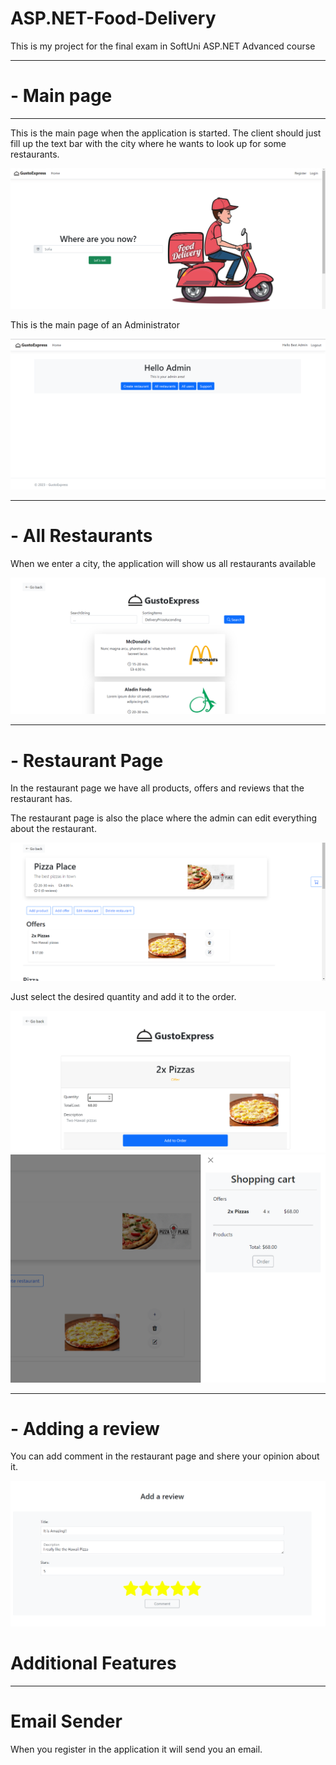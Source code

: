 # ASP.NET-Food-Delivery

<p>This is my project for the final exam in SoftUni ASP.NET Advanced course</p>
<hr/>
<h1>- Main page</h1>
<hr/>
<p>This is the main page when the application is started. The client should just fill up the text bar with the city where he wants to look up for some restaurants.</p>
<img src="README Images/Screenshot 2023-10-27 165708.png" />
<br/>
<p>This is the main page of an Administrator</p>
<img src="README Images/Screenshot 2023-10-27 165403.png" />
<hr/>
<h1>- All Restaurants</h1>
<p>When we enter a city, the application will show us all restaurants available</p>
<img src="README Images/Screenshot 2023-10-27 172311.png" />
<hr/>
<h1>- Restaurant Page</h1>
<p>In the restaurant page we have all products, offers and reviews that the restaurant has.</p>
<p>The restaurant page is also the place where the admin can edit everything about the restaurant.</p>
<img src="README Images/Screenshot 2023-10-27 165453.png" />
<br/>
<p>Just select the desired quantity and add it to the order.</p>
<img src="README Images/Screenshot 2023-10-27 165511.png" />
<img src="README Images/Screenshot 2023-10-27 165558.png" />
<hr/>
<h1>- Adding a review</h1>
<p>You can add comment in the restaurant page and shere your opinion about it.</p>
<img src="README Images/Screenshot 2023-10-27 165648.png" />
<br/>
<h1>Additional Features</h1>
<hr/>
<h1>Email Sender</h1>
<p>When you register in the application it will send you an email.</p>
